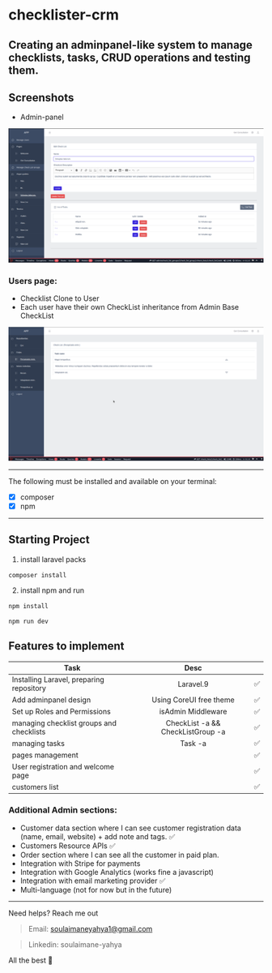 # checklister-crm

Creating an adminpanel-like system to manage checklists, tasks, CRUD operations and testing them.
---
## Screenshots

- Admin-panel
<img src="./public/img/1.png" />

### Users page:

- Checklist Clone to User
- Each user have their own CheckList inheritance from Admin Base CheckList
<img src="./public/img/2.png" />

---

The following must be installed and available on your terminal:

* [x] composer
* [x] npm

---

## Starting Project

1. install laravel packs
```composer
composer install
```

2. install npm and run
```npm
npm install
```
```npm
npm run dev
```

## Features to implement
| Task                                      | Desc                                       ||
| ----------------------------------------- |:------------------------------------------:|:--:|
| Installing Laravel, preparing repository  | Laravel.9                                  | ✅ |
| Add adminpanel design                     | Using CoreUI free theme                    | ✅ |
| Set up Roles and Permissions              | isAdmin Middleware                         | ✅ |
| managing checklist groups and checklists  | CheckList -a && CheckListGroup -a          | ✅ |
| managing tasks                            | Task -a                                    | ✅ |
| pages management                          |                                            | ✅ |
| User registration and welcome page        |                                            | ✅ |
| customers list                            |                                            | ✅ |

### Additional Admin sections:
- Customer data section where I can see customer registration data (name, email,
website) + add note and tags. ✅
- Customers Resource APIs ✅
- Order section where I can see all the customer in paid plan.
- Integration with Stripe for payments
- Integration with Google Analytics (works fine a javascript)
- Integration with email marketing provider ✅
- Multi-language (not for now but in the future)

----- 
Need helps? Reach me out

> Email: soulaimaneyahya1@gmail.com

> Linkedin: soulaimane-yahya

All the best :beer:
